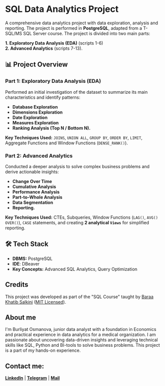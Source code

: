 # SQL Data Analytics Project

A comprehensive data analytics project with data exploration, analysis and reporting.
The project is performed in **PostgreSQL**, adapted from a T-SQL/MS SQL Server course.
The project is divided into two main parts: 

**1. Exploratory Data Analysis (EDA)** (scripts 1-6)    
**2. Advanced Analytics** (scripts 7-13).

## 📊 Project Overview

### Part 1: Exploratory Data Analysis (EDA)
Performed an initial investigation of the dataset to summarize its main characteristics and identify patterns:
- **Database Exploration**
- **Dimensions Exploration**
- **Date Exploration**
- **Measures Exploration**
- **Ranking Analysis (Top N / Bottom N).**

**Key Techniques Used:** `JOINS`, `UNION ALL`, `GROUP BY`, `ORDER BY`, `LIMIT`, Aggregate Functions and Window Functions (`DENSE_RANK()`).

### Part 2: Advanced Analytics
Conducted a deeper analysis to solve complex business problems and derive actionable insights:
- **Change Over Time**
- **Cumulative Analysis**
- **Performance Analysis**
- **Part-to-Whole Analysis**
- **Data Segmentation**
- **Reporting.**

**Key Techniques Used:** CTEs, Subqueries, Window Functions (`LAG()`, `AVG() OVER()`), `CASE` statements, and creating **2 analytical `Views`** for simplified reporting.

## 🛠 Tech Stack
- **DBMS:** PostgreSQL
- **IDE**: DBeaver
- **Key Concepts:** Advanced SQL Analytics, Query Optimization

## Credits
This project was developed as part of the "SQL Course" taught by [Baraa Khatib Salkini](https://github.com/DataWithBaraa/sql-data-analytics-project/tree/main) ([MIT Licensed](https://github.com/DataWithBaraa/sql-data-analytics-project/blob/main/LICENSE)).

## About me
I'm Burliyat Osmanova, junior data analyst with a foundation in Economics and practical experience in data analytics for a medical organization. I am passionate about uncovering data-driven insights and leveraging technical skills like SQL, Python and BI-tools to solve business problems. This project is a part of my hands-on experience. 

## Contact me:
**[LinkedIn](https://www.linkedin.com/me?trk=p_mwlite_feed-secondary_nav)**  |  **[Telegram](https://t.me/osmanovabm)**  |  **[Mail](osmanovabm@gmail.com)**
